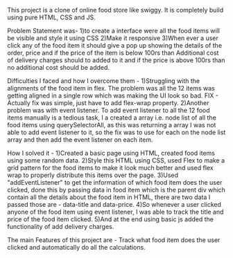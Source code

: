 This project is a clone of online food store like swiggy. It is completely build using pure HTML, CSS and JS.

Problem Statement was- 
1)to create a interface were all the food items will be visible and style it using CSS 
2)Make it responsive 
3)When ever a user click any of the food item it should give a pop up showing the details of the order, price and if the price of the item is below 100rs than Additional cost of delivery charges should to added to it and if the price is above 100rs than no additional cost should be added.

Difficulties I faced and how I overcome them - 
1)Struggling with the alignments of the food item in flex. The problem was all the 12 items was getting aligned in a single row which was making the UI look so bad. FIX - Actually fix was simple, just have to add flex-wrap property. 2)Another problem was with event listener. To add event listener to all the 12 food items manually is a tedious task, I a created a array i.e. node list of all the food items using querySelectorAll, as this was returning a array I was not able to add event listener to it, so the fix was to use for each on the node list array and then add the event listener on each item.

How I solved it - 
1)Created a basic page using HTML, created food items using some random data.
2)Style this HTML using CSS, used Flex to make a grid pattern for the food items to make it look much better and used flex wrap to properly distribute this items over the page.
3)Used "addEventListener" to get the information of which food item does the user clicked, done this by passing data in food item which is the parent div which contain all the details about the food item in HTML, there are two data I passed those are - data-title and data-price.
4)So whenever a user clicked anyone of the food item using event listener, I was able to track the title and price of the food item clicked.
5)And at the end using basic js added the functionality of add delivery charges.

The main Features of this project are - Track what food item does the user clicked and automatically do all the calculations.
